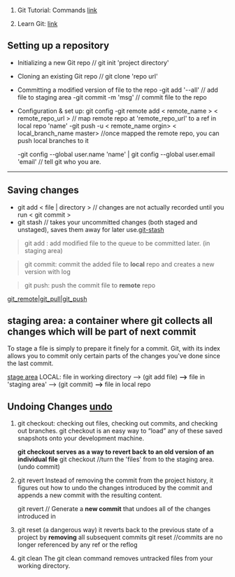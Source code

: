 1. Git Tutorial: Commands [link](https://www.siteground.com/tutorials/git/commands.htm)





2. Learn Git: [link](https://www.atlassian.com/git/tutorials/setting-up-a-repository)

## Setting up a repository
* Initializing a new Git repo    // git init 'project directory'
* Cloning an existing Git repo   // git clone 'repo url'
* Committing a modified version of file to the repo 
   -git add '--all' // add file to staging area
   -git commit -m 'msg' // commit file to the repo
* Configuration & set up: git config
   -git remote add < remote_name >  < remote_repo_url >   // map remote repo at 'remote_repo_url' to a ref in local repo 'name'
   -git push -u < remote_name orgin> < local_branch_name master>  //once mapped the remote repo, you can  push local branches to it
   
   -git config --global user.name 'name'  | git config --global user.email 'email'  // tell git who you are.
   
 ___
 
## Saving changes
* git add  < file | directory >  // changes are not actually recorded until you run < git commit > 
* git stash  // takes your uncommitted changes (both staged and unstaged), saves them away for later use.[git-stash](https://www.atlassian.com/git/tutorials/git-stash) 
>git add : add modified file to the queue to be committed later. (in staging area)

>git commit: commit the added file to **local** repo and creates a new version with log

>git push: push the commit file to **remote** repo

[git_remote|git_pull|git_push](http://www.ruanyifeng.com/blog/2014/06/git_remote.html)

## staging area: a container where git collects all changes which will be part of next commit
To stage a file is simply to prepare it finely for a commit. Git, with its index allows you to commit only certain parts of the changes you've done since the last commit.

[stage area](https://git-scm.com/book/zh-tw/v1/Git-%E5%9F%BA%E7%A4%8E-%E6%8F%90%E4%BA%A4%E6%9B%B4%E6%96%B0%E5%88%B0%E5%84%B2%E5%AD%98%E5%BA%AB)
LOCAL:
file in working directory --> (git add file) **-->** file in 'staging area' --> (git commit) **-->** file in local repo 

## Undoing Changes [undo](https://www.atlassian.com/git/tutorials/undoing-changes)
1. git checkout: checking out files, checking out commits, and checking out branches.
   git checkout is an easy way to “load” any of these saved snapshots onto your development machine.
   
   **git checkout serves as a way to revert back to an old version of an individual file**
   git checkout <commit>  //turn the 'files' from <commit> to the staging area. (undo commit)
   
2. git revert
   Instead of removing the commit from the project history, it figures out how to undo the changes introduced by the commit and appends a new commit with the resulting content.
   
   git revert <commit> // Generate a **new commit** that undoes all of the changes introduced in <commit>
   
3. git reset (a dangerous way)
   it reverts back to the previous state of a project by **removing** all subsequent commits
   git reset <commit> //commits are no longer referenced by any ref or the reflog
   
4. git clean
   The git clean command removes untracked files from your working directory.




